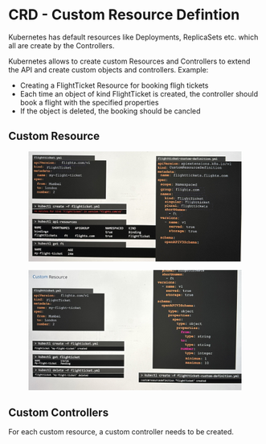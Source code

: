 # CRD - Custom Resource Defintion

Kubernetes has default resources like Deployments, ReplicaSets etc. which all are create by the Controllers.

Kubernetes allows to create custom Resources and Controllers to extend the API and create custom objects and controllers. Example:

* Creating a FlightTicket Resource for booking fligh tickets
* Each time an object of kind FlightTicket is created, the controller should book a flight with the specified properties
* If the object is deleted, the booking should be cancled

## Custom Resource

<figure><img src="../../../../.gitbook/assets/IMG_6165 2.JPG" alt=""><figcaption></figcaption></figure>

<figure><img src="../../../../.gitbook/assets/IMG_6166.JPG" alt=""><figcaption></figcaption></figure>

## Custom Controllers

For each custom resource, a custom controller needs to be created.
